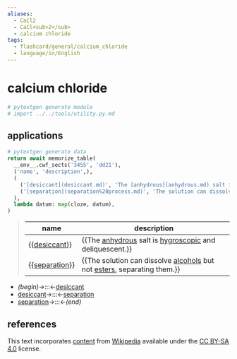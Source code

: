 ```yaml
---
aliases:
  - CaCl2
  - CaCl<sub>2</sub>
  - calcium chloride
tags:
  - flashcard/general/calcium_chloride
  - language/in/English
---
```


# calcium chloride

```Python
# pytextgen generate module
# import ../../tools/utility.py.md
```

## applications

```Python
# pytextgen generate data
return await memorize_table(
  __env__.cwf_sects('3455', 'dd21'),
  ('name', 'description',),
  (
    ('[desiccant](desiccant.md)', 'The [anhydrous](anhydrous.md) salt is [hygroscopic](hygroscopy.md) and deliquescent.',),
    ('[separation](separation%20process.md)', 'The solution can dissolve [alcohols](alcohol.md) but not [esters](ester.md), separating them.',),
  ),
  lambda datum: map(cloze, datum),
)
```

<!--pytextgen generate section="3455"--><!-- The following content is generated at 2023-04-19T12:02:23.528317+08:00. Any edits will be overridden! -->

> | name | description |
> |-|-|
> | {{[desiccant](desiccant.md)}} | {{The [anhydrous](anhydrous.md) salt is [hygroscopic](hygroscopy.md) and deliquescent.}} |
> | {{[separation](separation%20process.md)}} | {{The solution can dissolve [alcohols](alcohol.md) but not [esters](ester.md), separating them.}} |

<!--/pytextgen-->

<!--pytextgen generate section="dd21"--><!-- The following content is generated at 2024-01-04T20:17:51.476474+08:00. Any edits will be overridden! -->

- _(begin)_→:::←[desiccant](desiccant.md)
- [desiccant](desiccant.md)→:::←[separation](separation%20process.md)
- [separation](separation%20process.md)→:::←_(end)_

<!--/pytextgen-->

## references

This text incorporates [content](https://en.wikipedia.org/wiki/calcium_chloride) from [Wikipedia](Wikipedia.md) available under the [CC BY-SA 4.0](https://creativecommons.org/licenses/by-sa/4.0/) license.
